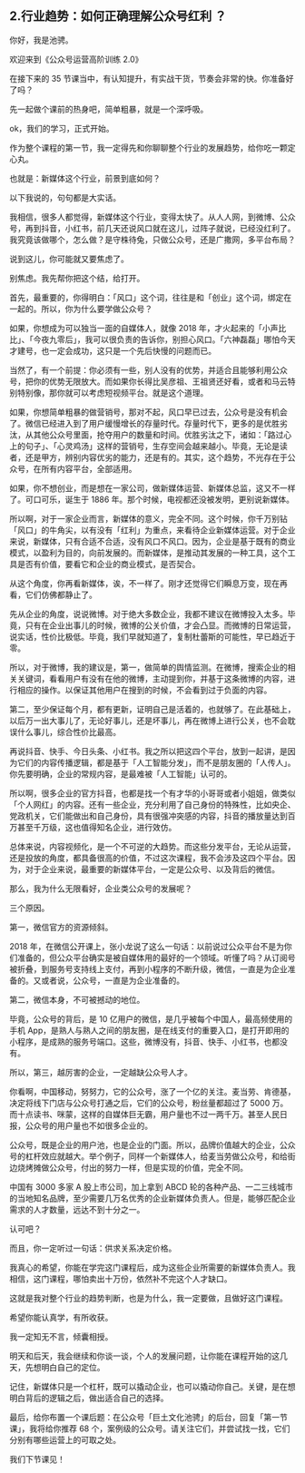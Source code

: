 ## 2.行业趋势：如何正确理解公众号红利 ？
你好，我是池骋。


欢迎来到《公众号运营高阶训练 2.0》


在接下来的 35 节课当中，有认知提升，有实战干货，节奏会非常的快。你准备好了吗？


先一起做个课前的热身吧，简单粗暴，就是一个深呼吸。


ok，我们的学习，正式开始。


作为整个课程的第一节，我一定得先和你聊聊整个行业的发展趋势，给你吃一颗定心丸。


也就是：新媒体这个行业，前景到底如何？


以下我说的，句句都是大实话。


我相信，很多人都觉得，新媒体这个行业，变得太快了。从人人网，到微博、公众号，再到抖音，小红书，前几天还说风口就在这儿，过阵子就说，已经没红利了。我究竟该做哪个，怎么做？是守株待兔，只做公众号，还是广撒网，多平台布局？


说到这儿，你可能就又要焦虑了。


别焦虑。我先帮你把这个结，给打开。


首先，最重要的，你得明白：「风口」这个词，往往是和「创业」这个词，绑定在一起的。所以，你为什么要学做公众号？


如果，你想成为可以独当一面的自媒体人，就像 2018 年，才火起来的「小声比比」、「今夜九零后」，我可以很负责的告诉你，别担心风口。「六神磊磊」哪怕今天才建号，也一定会成功，这只是一个先后快慢的问题而已。


当然了，有一个前提：你必须有一些，别人没有的优势，并适合且能够利用公众号，把你的优势无限放大。而如果你长得比吴彦祖、王祖贤还好看，或者和马云特别特别像，那你就可以考虑短视频平台。就是这个道理。


如果，你想简单粗暴的做营销号，那对不起，风口早已过去，公众号是没有机会了。微信已经进入到了用户缓慢增长的存量时代。存量时代下，更多的是优胜劣汰，从其他公众号里面，抢夺用户的数量和时间。优胜劣汰之下，诸如：「路过心上的句子」、「心灵鸡汤」这样的营销号，生存空间会越来越小。毕竟，无论是读者，还是甲方，辨别内容优劣的能力，还是有的。其实，这个趋势，不光存在于公众号，在所有内容平台，全部适用。


如果，你不想创业，而是想在一家公司，做新媒体运营、新媒体总监，这又不一样了。可口可乐，诞生于 1886 年。那个时候，电视都还没被发明，更别说新媒体。


所以啊，对于一家企业而言，新媒体的意义，完全不同。这个时候，你千万别钻「风口」的牛角尖，以有没有「红利」为重点，来看待企业新媒体运营。对于企业来说，新媒体，只有合适不合适，没有风口不风口。因为，企业是基于既有的商业模式，以盈利为目的，向前发展的。而新媒体，是推动其发展的一种工具，这个工具是否有价值，要看它和企业的商业模式，是否契合。


从这个角度，你再看新媒体，诶，不一样了。刚才还觉得它们瞬息万变，现在再看，它们仿佛都静止了。


先从企业的角度，说说微博。对于绝大多数企业，我都不建议在微博投入太多。毕竟，只有在企业出事儿的时候，微博的公关价值，才会凸显。而微博的日常运营，说实话，性价比极低。毕竟，我们早就知道了，复制杜蕾斯的可能性，早已趋近于零。


所以，对于微博，我的建议是，第一，做简单的舆情监测。在微博，搜索企业的相关关键词，看看用户有没有在他的微博，主动提到你，并基于这条微博的内容，进行相应的操作。以保证其他用户在搜到的时候，不会看到过于负面的内容。


第二，至少保证每个月，都有更新，证明自己是活着的，也就够了。在此基础上，以后万一出大事儿了，无论好事儿，还是坏事儿，再在微博上进行公关，也不会耽误什么事儿，综合性价比最高。


再说抖音、快手、今日头条、小红书。我之所以把这四个平台，放到一起讲，是因为它们的内容传播逻辑，都是基于「人工智能分发」，而不是朋友圈的「人传人」。你先要明确，企业的常规内容，是最难被「人工智能」认可的。


所以啊，很多企业的官方抖音，也都是找一个有才华的小哥哥或者小姐姐，做类似「个人网红」的内容。还有一些企业，充分利用了自己身份的特殊性，比如央企、党政机关，它们能做出和自己身份，具有很强冲突感的内容，抖音的播放量达到百万甚至千万级，这也值得知名企业，进行效仿。


总体来说，内容视频化，是一个不可逆的大趋势。而这些分发平台，无论从运营，还是投放的角度，都具备很高的价值，不过这次课程，我不会涉及这四个平台。因为，对于企业来说，最重要的新媒体平台，一定是公众号、以及背后的微信。


那么，我为什么无限看好，企业类公众号的发展呢？


三个原因。


第一，微信官方的资源倾斜。


2018 年，在微信公开课上，张小龙说了这么一句话：以前说过公众平台不是为你们准备的，但公众平台确实是被自媒体用的最好的一个领域。听懂了吗？从订阅号被折叠，到服务号支持线上支付，再到小程序的不断升级，微信，一直是为企业准备的。又或者说，公众号，一直是为企业准备的。


第二，微信本身，不可被撼动的地位。


毕竟，公众号的背后，是 10 亿用户的微信，是几乎被每个中国人，最高频使用的手机 App，是熟人与熟人之间的朋友圈，是在线支付的重要入口，是打开即用的小程序，是成熟的服务号端口。这些，微博没有，抖音、快手、小红书，也都没有。


所以，第三，越厉害的企业，一定越缺公众号人才。


你看啊，中国移动，努努力，它的公众号，涨了一个亿的关注。麦当劳、肯德基，决定将线下门店与公众号打通之后，它们的公众号，粉丝量都超过了 5000 万。而十点读书、咪蒙，这样的自媒体巨无霸，用户量也不过一两千万。甚至人民日报，公众号的用户量也不如很多企业的。


公众号，既是企业的用户池，也是企业的门面。所以，品牌价值越大的企业，公众号的杠杆效应就越大。举个例子，同样一个新媒体人，给麦当劳做公众号，和给街边烧烤摊做公众号，付出的努力一样，但是实现的价值，完全不同。


中国有 3000 多家 A 股上市公司，加上拿到 ABCD 轮的各种产品、一二三线城市的当地知名品牌，至少需要几万名优秀的企业新媒体负责人。但是，能够匹配企业需求的人才数量，远达不到十分之一。


认可吧？


而且，你一定听过一句话：供求关系决定价格。


我真心的希望，你能在学完这门课程后，成为这些企业所需要的新媒体负责人。我相信，这门课程，哪怕卖出十万份，依然补不完这个人才缺口。


这就是我对整个行业的趋势判断，也是为什么，我一定要做，且做好这门课程。


希望你能认真学，有所收获。


我一定知无不言，倾囊相授。


明天和后天，我会继续和你谈一谈，个人的发展问题，让你能在课程开始的这几天，先想明白自己的定位。


记住，新媒体只是一个杠杆，既可以撬动企业，也可以撬动你自己。关键，是在想明白背后的逻辑之后，做出适合自己的选择。


最后，给你布置一个课后题：在公众号「巨土文化池骋」的后台，回复「第一节课」，我将给你推荐 68 个，案例级的公众号。请关注它们，并尝试找一找，它们分别有哪些运营上的可取之处。


我们下节课见！

